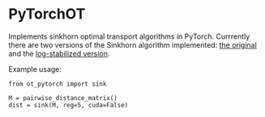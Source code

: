 # PyTorchOT

Implements sinkhorn optimal transport algorithms in PyTorch. Currrently there are two versions of the Sinkhorn 
algorithm implemented: [the original](https://arxiv.org/pdf/1306.0895.pdf) and the [log-stabilized version](https://arxiv.org/pdf/1610.06519.pdf).

Example usage:
```
from ot_pytorch import sink

M = pairwise_distance_matrix()
dist = sink(M, reg=5, cuda=False)
```

